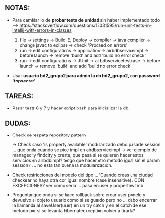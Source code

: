 ## NOTAS:

* Para cambiar lo de **probar tests de unidad** sin haber implementado todo 
	--> https://stackoverflow.com/questions/13031595/run-unit-tests-in-intellij-with-errors-in-classes 
	1. file -> settings -> Build, E, Deploy -> compiler -> java compiler -> change javac to eclipse -> check 'Proceed on errors'
	2. run -> edit configurations -> application -> airbdbserviceimpl -> before launch -> remove 'build' and add 'build no error check'
	3. run -> edit configurations -> JUnit -> airbdbservicetestcase -> before launch -> remove 'build' and add 'build no error check'	

* Usar __usuario bd2_grupo2 para admin la db bd2_grupo2, con password 'topsecret'__.

## TAREAS:

* Pasar tests 6 y 7 y hacer script bash para inicializar la db.

## DUDAS:

* Check se respeta repository pattern

	-> Check caso 'is property available' modularizado debo pasarle session ... que onda cuando se pide impl en airdbserviceimpl
	-> ver ejemplo de managecity findcity y create, que pasa si se quieren hacer estos servicios en airbdbimpl? tengo que hacer otro metodo igual sin el param session? .... no esta tan buena la modularizacion.

* Check restricciones del modelo del tipo ... 'Cuando creas una ciudad checkear no haya otra con igual nombre (case insensitive)'. CON EXCEPCIONES? ver como seria ... pasa en user y properties tmb

* Preguntar que onda si se hace rollback sobre crear user ponele y devuelvo el objeto usuario como si se guardo pero no ... debo encerrar la llamanda al saveUser(user) en un try catch y en el catch de ese metodo por si se levanta hibernateexception volver a tirarla?



